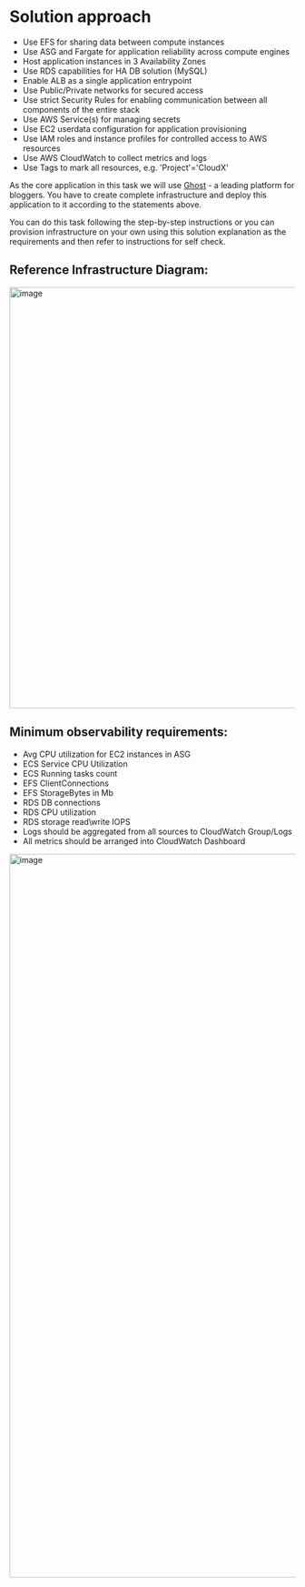 # Solution approach <a name="solution"></a>

- Use EFS for sharing data between compute instances 
- Use ASG and Fargate for application reliability across compute engines 
- Host application instances in 3 Availability Zones 
- Use RDS capabilities for HA DB solution (MySQL)
- Enable ALB as a single application entrypoint 
- Use Public/Private networks for secured access 
- Use strict Security Rules for enabling communication between all components of the entire stack 
- Use AWS Service(s) for managing secrets 
- Use EC2 userdata configuration for application provisioning 
- Use IAM roles and instance profiles for controlled access to AWS resources
- Use AWS CloudWatch to collect metrics and logs
- Use Tags to mark all resources, e.g. 'Project'='CloudX'

As the core application in this task we will use [Ghost](https://ghost.org/) - a leading platform for bloggers.
You have to create complete infrastructure and deploy this application to it according to the statements above.

You can do this task following the step-by-step instructions or you can provision infrastructure on your own using this solution explanation as the requirements and then refer to instructions for self check.


## Reference Infrastructure Diagram: 

<img width="741" alt="image" src="https://github.com/user-attachments/assets/bce17cf0-8ce8-48eb-b014-acaf12e5e7a9">


## Minimum observability requirements: 

- Avg CPU utilization for EC2 instances in ASG
- ECS Service CPU Utilization 
- ECS Running tasks count 
- EFS ClientConnections 
- EFS StorageBytes in Mb
- RDS DB connections
- RDS CPU utilization
- RDS storage read\write IOPS
- Logs should be aggregated from all sources to CloudWatch Group/Logs 
- All metrics should be arranged into CloudWatch Dashboard 

<img width="1273" alt="image" src="https://github.com/user-attachments/assets/786f0d3d-0410-4dd8-a9dd-9230bcc53196">
